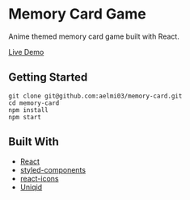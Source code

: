 # Memory Card Game

Anime themed memory card game built with React.

[Live Demo](https://aelmi03.github.io/memory-card/)

## Getting Started

```
git clone git@github.com:aelmi03/memory-card.git
cd memory-card
npm install
npm start
```

## Built With

- [React](https://reactjs.org/)
- [styled-components](https://styled-components.com/)
- [react-icons](https://www.npmjs.com/package/react-icons)
- [Uniqid](https://www.npmjs.com/package/uniqid)
